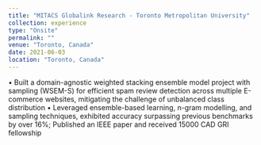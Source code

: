```yaml
---
title: "MITACS Globalink Research - Toronto Metropolitan University"
collection: experience
type: "Onsite"
permalink: ""
venue: "Toronto, Canada"
date: 2021-06-03
location: "Toronto, Canada"
---
```


• Built a domain-agnostic weighted stacking ensemble model project with sampling (WSEM-S) for efficient spam
review detection across multiple E-commerce websites, mitigating the challenge of unbalanced class distribution
• Leveraged ensemble-based learning, n-gram modelling, and sampling techniques, exhibited accuracy surpassing
previous benchmarks by over 16%; Published an IEEE paper and received 15000 CAD GRI fellowship


